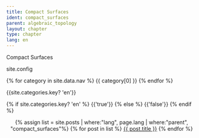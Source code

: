 ```yaml
---
title: Compact Surfaces
ident: compact_surfaces
parent: algebraic_topology
layout: chapter
type: chapter
lang: en
---
```


Compact Surfaces

site.config

{% for category in site.data.nav %}
    {{ category[0] }}
{% endfor %}



{{site.categories.key? 'en'}}

{% if site.categories.key? 'en' %}
{{'true'}}
{% else %}
{{'false'}}
{% endif %}

<div style="position: relative;" align="center">

{% assign list = site.posts | where:"lang", page.lang | where:"parent", "compact_surfaces"%}
{% for post in list %}
    <a href="{{ post.url }}">{{ post.title }}</a>
{% endfor %}

</div>

